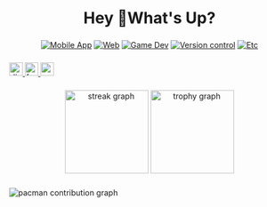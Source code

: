 <h1 align="center">Hey 👋What's Up?</h1>

###

<div align="center">
  
  [![Mobile App](https://skillicons.dev/icons?i=dart,flutter)](https://skillicons.dev)
  [![Web](https://skillicons.dev/icons?i=js,html,css,react)](https://skillicons.dev)
  [![Game Dev](https://skillicons.dev/icons?i=cs,unity)](https://skillicons.dev)
  [![Version control](https://skillicons.dev/icons?i=git,github,bitbucket)](https://skillicons.dev)
  [![Etc](https://skillicons.dev/icons?i=discordjs,blender)](https://skillicons.dev)
</div>

###

<div align="left">
  <a href="https://discord.gg/Jxr55fVN7Q" target="_blank">
    <img src="https://img.shields.io/static/v1?message=Discord&logo=discord&label=&color=7289DA&logoColor=white&labelColor=&style=for-the-badge" height="24" alt="discord logo"  />
  </a>
  <a href="https://www.facebook.com/tuananh372001/" target="_blank">
    <img src="https://img.shields.io/static/v1?message=Facebook&logo=facebook&label=&color=1877F2&logoColor=white&labelColor=&style=for-the-badge" height="24" alt="facebook logo"  />
  </a>
  <a href="mailto:tuananh37201@gmail.com" target="_blank">
    <img src="https://img.shields.io/static/v1?message=Gmail&logo=gmail&label=&color=D14836&logoColor=white&labelColor=&style=for-the-badge" height="24" alt="gmail logo"  />
  </a>
</div>

###

<div align="center">
  <img src="https://streak-stats.demolab.com?user=maurodesouza&locale=en&mode=daily&theme=dracula&hide_border=false&border_radius=5&order=3" height="150" alt="streak graph"  />
  <img src="https://github-profile-trophy.vercel.app?username=maurodesouza&theme=dracula&column=-1&row=1&margin-w=8&margin-h=8&no-bg=false&no-frame=false&order=4" height="150" alt="trophy graph"  />
</div>

###

<picture>
  <source media="(prefers-color-scheme: dark)" srcset="https://raw.githubusercontent.com/tuananh37201/tuananh37201/output/pacman-contribution-graph-dark.svg">
  <source media="(prefers-color-scheme: light)" srcset="https://raw.githubusercontent.com/tuananh37201/tuananh37201/output/pacman-contribution-graph.svg">
  <img alt="pacman contribution graph" src="https://raw.githubusercontent.com/tuananh37201/tuananh37201/output/pacman-contribution-graph.svg">
</picture>

###
